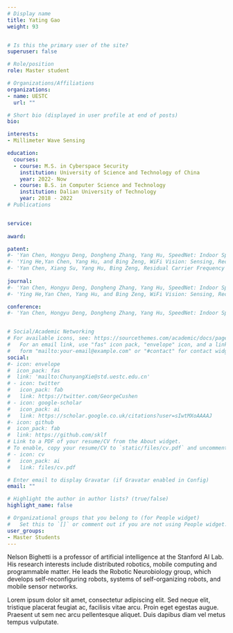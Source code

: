```yaml
---
# Display name
title: Yating Gao
weight: 93


# Is this the primary user of the site?
superuser: false

# Role/position
role: Master student

# Organizations/Affiliations
organizations:
- name: UESTC
  url: ""

# Short bio (displayed in user profile at end of posts)
bio: 

interests:
- Millimeter Wave Sensing

education:
  courses:
  - course: M.S. in Cyberspace Security
    institution: University of Science and Technology of China
    year: 2022- Now
  - course: B.S. in Computer Science and Technology
    institution: Dalian University of Technology
    year: 2018 - 2022
# Publications


service:
  
award:

patent:
#- 'Yan Chen, Hongyu Deng, Dongheng Zhang, Yang Hu, SpeedNet: Indoor Speed Estimation with Radio Signals, to appear in IEEE Internet of Things Journal,DOI:10.1109/JIOT.2020.3022071'
#- 'Ying He,Yan Chen, Yang Hu, and Bing Zeng, WiFi Vision: Sensing, Recognition, and Detection with Commodity MIMO-OFDM WiFi, to appear in IEEE Internet of Things Journal,DOI:10.1109/JIOT.2020.2989426'
#- 'Yan Chen, Xiang Su, Yang Hu, Bing Zeng, Residual Carrier Frequency Offset Estimation and Compensation for Commodity WiFi, to appear in IEEE Transactions on Mobile Computing, DOI:10.1109/TMC.2019.2934106'
  
journal:
#- 'Yan Chen, Hongyu Deng, Dongheng Zhang, Yang Hu, SpeedNet: Indoor Speed Estimation with Radio Signals, to appear in IEEE Internet of Things Journal,DOI:10.1109/JIOT.2020.3022071'
#- 'Ying He,Yan Chen, Yang Hu, and Bing Zeng, WiFi Vision: Sensing, Recognition, and Detection with Commodity MIMO-OFDM WiFi, to appear in IEEE Internet of Things Journal,DOI:10.1109/JIOT.2020.2989426'

conference:
#- 'Yan Chen, Hongyu Deng, Dongheng Zhang, Yang Hu, SpeedNet: Indoor Speed Estimation with Radio Signals, to appear in IEEE Internet of Things Journal,DOI:10.1109/JIOT.2020.3022071'


# Social/Academic Networking
# For available icons, see: https://sourcethemes.com/academic/docs/page-builder/#icons
#   For an email link, use "fas" icon pack, "envelope" icon, and a link in the
#   form "mailto:your-email@example.com" or "#contact" for contact widget.
social:
#- icon: envelope
#  icon_pack: fas
#  link: 'mailto:ChunyangXie@std.uestc.edu.cn'
# - icon: twitter
#   icon_pack: fab
#   link: https://twitter.com/GeorgeCushen
# - icon: google-scholar
#   icon_pack: ai
#   link: https://scholar.google.co.uk/citations?user=sIwtMXoAAAAJ
#- icon: github
#  icon_pack: fab
#  link: https://github.com/sklf
# Link to a PDF of your resume/CV from the About widget.
# To enable, copy your resume/CV to `static/files/cv.pdf` and uncomment the lines below.
# - icon: cv
#   icon_pack: ai
#   link: files/cv.pdf

# Enter email to display Gravatar (if Gravatar enabled in Config)
email: ""

# Highlight the author in author lists? (true/false)
highlight_name: false

# Organizational groups that you belong to (for People widget)
#   Set this to `[]` or comment out if you are not using People widget.
user_groups:
- Master Students
---
```


Nelson Bighetti is a professor of artificial intelligence at the Stanford AI Lab. His research interests include distributed robotics, mobile computing and programmable matter. He leads the Robotic Neurobiology group, which develops self-reconfiguring robots, systems of self-organizing robots, and mobile sensor networks.

Lorem ipsum dolor sit amet, consectetur adipiscing elit. Sed neque elit, tristique placerat feugiat ac, facilisis vitae arcu. Proin eget egestas augue. Praesent ut sem nec arcu pellentesque aliquet. Duis dapibus diam vel metus tempus vulputate.
